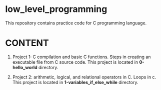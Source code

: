 # low_level_programming

This repository contains practice code for C programming language.

# CONTENT
1. Project 1: C compilation and basic C functions. Steps in creating an executable file from C source code.
              This project is located in **0-hello_world** directory.

2. Project 2:  arithmetic, logical, and relational operators in C. Loops in c.
               This project is located in **1-variables_if_else_while** directory.
	       
